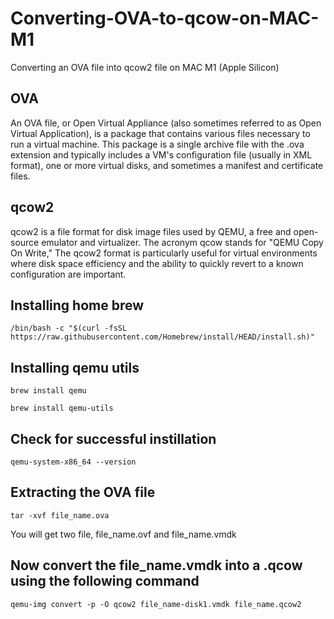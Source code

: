 # Converting-OVA-to-qcow-on-MAC-M1
Converting an OVA file into qcow2 file on MAC M1 (Apple Silicon)

## OVA
An OVA file, or Open Virtual Appliance (also sometimes referred to as Open Virtual Application), is a package that contains various files necessary to run a virtual machine. This package is a single archive file with the .ova extension and typically includes a VM's configuration file (usually in XML format), one or more virtual disks, and sometimes a manifest and certificate files.

## qcow2
qcow2 is a file format for disk image files used by QEMU, a free and open-source emulator and virtualizer. The acronym qcow stands for "QEMU Copy On Write,"
The qcow2 format is particularly useful for virtual environments where disk space efficiency and the ability to quickly revert to a known configuration are important.

## Installing home brew

```/bin/bash -c "$(curl -fsSL https://raw.githubusercontent.com/Homebrew/install/HEAD/install.sh)"```

## Installing qemu utils

```brew install qemu```

```brew install qemu-utils```

## Check for successful instillation 

```qemu-system-x86_64 --version```

## Extracting the OVA file

```tar -xvf file_name.ova```

You will get two file, file_name.ovf and file_name.vmdk

## Now convert the file_name.vmdk into a .qcow using the following command

```qemu-img convert -p -O qcow2 file_name-disk1.vmdk file_name.qcow2```

